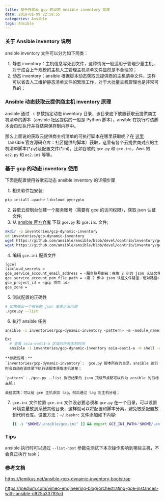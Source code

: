 ```yaml
---
title: 基于谷歌云 gcp 的动态 Ansible inventory 实践
date: 2019-01-09 22:58:55
categories: Ansible
tags: Ansible
---
```


### 关于 Ansible inventory 说明
ansible inventory 文件可以分为如下两类：
1. 静态 inventory：主机信息写死到文件，这种情况一般适用于管理少量主机，对于成百上千规模的主机人工管理主机清单文件显然是不合理的；
2. 动态 inventory：ansible 根据脚本动态获取云提供商的主机清单文件，这样可以省去人工维护静态清单文件的繁琐工作，对于大批量主机管理也是非常可靠的；

### Ansible 动态获取云提供商主机 inventory 原理
ansible 通过 `-i` 参数指定动态 inventory 目录，该目录底下放置获取云提供商主机清单的脚本（ansible 社区提供的一般是 Python 脚本），ansible 在执行时该脚本会自动执行并将结果保存到内存中。

那么上面说的获取云提供商主机清单的可执行脚本在哪里获取呢？在 [这里](https://github.com/ansible/ansible/tree/devel/contrib/inventory) （ansible 官方源码仓库：社区提供的脚本）获取，这里有各个云提供商对应的主机清单脚本(\*.py)及配置文件(\*.ini)，比如谷歌的 `gce.py` 和 `gce.ini`，Aws 的 `ec2.py` 和 `ec2.ini` 等等。

### 基于 gcp 的动态 inventory 使用
下面是配置使用谷歌云动态 ansible inventory 的详细步骤

1. 相关软件包安装;
```bash
pip install apache-libcloud pycrypto
```

2. 谷歌云控制台创建一个服务账号（需要有 gce 的访问权限），获取 json 认证文件;
3. 从 [ansible 官方仓库](https://github.com/ansible/ansible/tree/devel/contrib/inventory) 下载 `gce.py` 和 `gce.ini` 文件;
```bash
mkdir -p inventories/gcp-dynamic-inventory
cd inventories/gcp-dynamic-inventory
wget https://github.com/ansible/ansible/blob/devel/contrib/inventory/gce.py
wget https://github.com/ansible/ansible/blob/devel/contrib/inventory/gce.ini
```

4. 编辑 `gce.ini` 配置文件
```bash
[gce]
libcloud_secrets =
gce_service_account_email_address = <服务账号邮箱：在第 2 步的 json 认证文件里面可以找到>
gce_service_account_pem_file_path = <第 2 步中 json 认证文件路径：绝对路径>
gce_project_id = <gcp 项目 id>
gce_zone =
```

5. 测试配置的正确性
```bash
# 如果输出一个很长的 json 串表示没问题
./gce.py --list
```

6. 执行 ansible 任务
```bash
ansible -i inventories/gcp-dynamic-inventory <pattern> -m <module_name> -a 'module_args'

Ex:
  # 查看 asia-east1-a 区域的所有主机时间
  ansible -i inventories/gcp-dynamic-inventory asia-east1-a -m shell -a 'date'
```
	**参数说明：**
	`inventories/gcp-dynamic-inventory`:  gce.py 脚本所在的目录，ansible 运行时会自动在该目录下执行该脚本获取主机清单；

	`pattern`：./gce.py --list 执行结果的 json 顶级节点都可以作为 ansible 的目标主机；

	最佳实践：可以给 gce 主机添加 tag，然后通过 tag 对主机分组；

7. `gce.ini` 文件位置
`gce.ini` 文件没必要必须和 `gce.py` 在一个目录，可以设置环境变量放到系统其他目录，这样就可以将配置和脚本分离，避免敏感配置放到代码仓库。设置方法：`~/.bashrc` 文件添加如下内容:
	```bash
	[[ -s "$HOME/.ansible/gce.ini" ]] && export GCE_INI_PATH="$HOME/.ansible/gce.ini"
	```

### Tips
  ansible 执行时可以通过 `--list-host` 参数先测试下本次操作影响到哪些主机，不会真正执行 task；

### 参考文档
https://temikus.net/ansible-gcp-dynamic-inventory-bootstrap

https://medium.com/vimeo-engineering-blog/orchestrating-gce-instances-with-ansible-d825a33793cd

